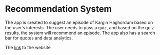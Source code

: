 # Recommendation System
The app is created to suggest an episode of Kargin Haghordum based on the user's interests. The user needs to pass a quiz, and based on the quiz results, the system will recommend an episode. The app also has a search bar for quotes and data analytics. 

The <a href="https://lilithkarapetyan.shinyapps.io/kargin-haghordum/">link</a> to the website
